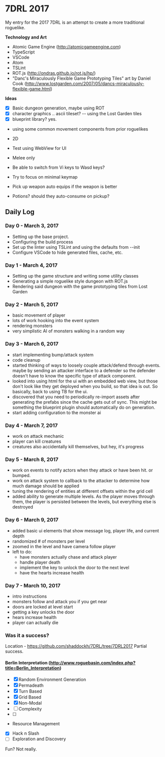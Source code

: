# 7DRL 2017

My entry for the 2017 7DRL is an attempt to create a more traditional roguelike.

__Technology and Art__
- Atomic Game Engine (http://atomicgameengine.com)
- TypeScript
- VSCode
- Atom
- TSLint
- ROT.js (http://ondras.github.io/rot.js/hp/)
- "Danc's Miraculously Flexible Game Prototyping Tiles" art by Daniel Cook (http://www.lostgarden.com/2007/05/dancs-miraculously-flexible-game.html)

__Ideas__
- [X] Basic dungeon generation, maybe using ROT
- [X] character graphics .. ascii tileset? -- using the Lost Garden tiles
- [X] blueprint library? yes.
- using some common movement components from prior roguelikes
- 2D
- Test using WebView for UI
- Melee only

- Be able to switch from Vi keys to Wasd keys?
- Try to focus on minimal keymap
- Pick up weapon auto equips if the weapon is better
- Potions?  should they auto-consume on pickup?

## Daily Log

### Day 0 - March 3, 2017
- Setting up the base project.
- Configuring the build process
- Set up the linter using TSLint and using the defaults from --init
- Configure VSCode to hide generated files, cache, etc.

### Day 1 - March 4, 2017
- Setting up the game structure and writing some utility classes
- Generating a simple roguelike style dungeon with ROT.js
- Rendering said dungeon with the game prototyping tiles from Lost Garden

### Day 2 - March 5, 2017
- basic movement of player
- lots of work hooking into the event system
- rendering monsters
- very simplistic AI of monsters walking in a random way

### Day 3 - March 6, 2017
- start implementing bump/attack system
- code cleanup
- started thinking of ways to loosely couple attack/defend through events.  maybe by sending an attacker interface to a defender
  so the defender doesn't have to know the specific type of attack component.
- looked into using html for the ui with an embedded web view, but those don't look like they get deployed when you build, so that idea is out.  So basically, back to using TB for the ui.
- discovered that you need to periodically re-import assets after generating the prefabs since the cache gets out of sync.  This might be something the blueprint plugin should automatically do on generation.
- start adding configuration to the monster ai

### Day 4 - March 7, 2017
- work on attack mechanic
- player can kill creatures
- creatures also accidentally kill themselves, but hey, it's progress

### Day 5 - March 8, 2017
- work on events to notify actors when they attack or have been hit. or bumped.
- work on attack system to callback to the attacker to determine how much damage should be applied
- tuning the rendering of entities at different offsets within the grid cell
- added ability to generate multiple levels.  As the player moves through them, the player is persisted between the levels, but everything else is destroyed

### Day 6 - March 9, 2017
- added basic ui elements that show message log, player life, and current depth
- randomized # of monsters per level
- zoomed in the level and have camera follow player
- left to do:
  - have monsters actually chase and attack player
  - handle player death
  - implement the key to unlock the door to the next level
  - have the hearts increase health

### Day 7 - March 10, 2017
- intro instructions
- monsters follow and attack you if you get near
- doors are locked at level start
- getting a key unlocks the door
- hears increase health
- player can actually die
  
### Was it a success?
 Location - https://github.com/shaddockh/7DRL/tree/7DRL2017 
 Partial success. 
 
 #### Berlin Interpretation (http://www.roguebasin.com/index.php?title=Berlin_Interpretation) 
 - [x] Random Environment Generation 
 - [x] Permadeath 
 - [x] Turn Based 
 - [x] Grid Based 
 - [x] Non-Modal 
 - [ ] Complexity 
 - [ ] 
 - Resource Management 
 - [x] Hack n Slash 
 - [ ] Exploration and Discovery

Fun? Not really.